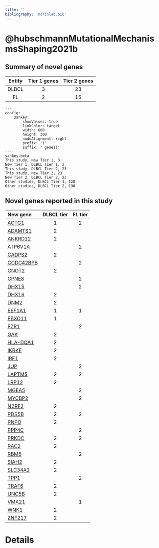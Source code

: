 ```yaml
---
title: ''
bibliography: 'morinlab.bib'
---
```


# @hubschmannMutationalMechanismsShaping2021b
## Summary of novel genes

|Entity| Tier 1 genes| Tier 2 genes|
|:-:|:-:|:-:|
|DLBCL|3|23|
|FL|2|15|
```mermaid
---
config:
    sankey:
        showValues: true
        linkColor: target
        width: 600
        height: 300
        nodeAlignment: right
        prefix: '('
        suffix: ' genes)'
---
sankey-beta
This study, New Tier 1, 3
New Tier 1, DLBCL Tier 1, 3
This study, DLBCL Tier 2, 23
This study, New Tier 2, 23
New Tier 2, DLBCL Tier 2, 23
Other studies, DLBCL Tier 1, 128
Other studies, DLBCL Tier 2, 198
```


## Novel genes reported in this study

|New gene|DLBCL tier|FL tier|
|:-|:-:|:-:|
|[ACTG1](ACTG1)|1 |2 |
|[ADAMTS1](ADAMTS1)|2 | |
|[ANKRD12](ANKRD12)|2 | |
|[ATP6V1A](ATP6V1A)| |2 |
|[CADPS2](CADPS2)|2 | |
|[CCDC42BPB](CCDC42BPB)| |2 |
|[CNOT2](CNOT2)|2 | |
|[CPNE8](CPNE8)| |2 |
|[DHX15](DHX15)| |2 |
|[DHX16](DHX16)|2 | |
|[DNM2](DNM2)|2 | |
|[EEF1A1](EEF1A1)|1 |1 |
|[FBXO11](FBXO11)|1 | |
|[FZR1](FZR1)| |2 |
|[GAK](GAK)|2 | |
|[HLA-DQA1](HLA-DQA1)|2 | |
|[IKBKE](IKBKE)|2 | |
|[IRF1](IRF1)|2 | |
|[JUP](JUP)| |2 |
|[LAPTM5](LAPTM5)|2 |2 |
|[LRP12](LRP12)|2 | |
|[MGEA5](MGEA5)| |2 |
|[MYCBP2](MYCBP2)| |2 |
|[N2RF2](N2RF2)|2 | |
|[PDS5B](PDS5B)|2 |2 |
|[PNPO](PNPO)|2 | |
|[PPP4C](PPP4C)| |2 |
|[PRKDC](PRKDC)|2 |2 |
|[RAC2](RAC2)|2 | |
|[RBM6](RBM6)| |2 |
|[SIAH2](SIAH2)|2 | |
|[SLC34A2](SLC34A2)|2 | |
|[TPP1](TPP1)| |2 |
|[TRAF6](TRAF6)|2 | |
|[UNC5B](UNC5B)|2 | |
|[VMA21](VMA21)| |1 |
|[WNK1](WNK1)|2 | |
|[ZNF217](ZNF217)|2 | |

# Details

